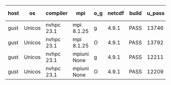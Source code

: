 

| host     | os       | compiler                              | mpi                      | o_g        | netcdf        | build       | u_pass          | u_fail          | s_pass            | s_fail            | e_pass             | e_fail             | nuopc_pass       | nuopc_fail       | artifacts link          |
|----------|----------|---------------------------------------|--------------------------|------------|---------------|-------------|-----------------|-----------------|-------------------|-------------------|--------------------|--------------------|------------------|------------------|-------------------------|
| gust | Unicos | nvhpc 23.1 | mpi 8.1.25  | g | 4.9.1  | PASS | 13746 | 185 | 47 | 2 | 79 | 2 | 45 | 7 | <a href="https://github.com/esmf-org/esmf-test-artifacts/tree/4a573b645b8f3a04814391615c46cff0a6edcf80/feature_bopt_g_flags_nvhpc/nvhpc/23.1/g/mpi/8.1.25" target="_blank">4a573b6</a> | 
| gust | Unicos | nvhpc 23.1 | mpi 8.1.25  | O | 4.9.1  | PASS | 13792 | 139 | 49 | 0 | 81 | 0 | 45 | 7 | <a href="https://github.com/esmf-org/esmf-test-artifacts/tree/3510fde8861f9ca832e2682493efc700e422307c/feature_bopt_g_flags_nvhpc/nvhpc/23.1/O/mpi/8.1.25" target="_blank">3510fde</a> | 
| gust | Unicos | nvhpc 23.1 | mpiuni None  | g | 4.9.1  | PASS | 12211 | 136 | 6 | 2 | 44 | 0 | None | None | <a href="https://github.com/esmf-org/esmf-test-artifacts/tree/1b10b89604e8fd1227a6a4c051fe07014aecaf11/feature_bopt_g_flags_nvhpc/nvhpc/23.1/g/mpiuni/None" target="_blank">1b10b89</a> | 
| gust | Unicos | nvhpc 23.1 | mpiuni None  | O | 4.9.1  | PASS | 12209 | 138 | 8 | 0 | 44 | 0 | None | None | <a href="https://github.com/esmf-org/esmf-test-artifacts/tree/11955df1a5c97f459f01f4e8abf9eea19b3d92d6/feature_bopt_g_flags_nvhpc/nvhpc/23.1/O/mpiuni/None" target="_blank">11955df</a> | 
